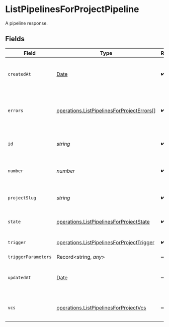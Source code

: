 # ListPipelinesForProjectPipeline

A pipeline response.


## Fields

| Field                                                                                                  | Type                                                                                                   | Required                                                                                               | Description                                                                                            | Example                                                                                                |
| ------------------------------------------------------------------------------------------------------ | ------------------------------------------------------------------------------------------------------ | ------------------------------------------------------------------------------------------------------ | ------------------------------------------------------------------------------------------------------ | ------------------------------------------------------------------------------------------------------ |
| `createdAt`                                                                                            | [Date](https://developer.mozilla.org/en-US/docs/Web/JavaScript/Reference/Global_Objects/Date)          | :heavy_check_mark:                                                                                     | The date and time the pipeline was created.                                                            |                                                                                                        |
| `errors`                                                                                               | [operations.ListPipelinesForProjectErrors](../../models/operations/listpipelinesforprojecterrors.md)[] | :heavy_check_mark:                                                                                     | A sequence of errors that have occurred within the pipeline.                                           |                                                                                                        |
| `id`                                                                                                   | *string*                                                                                               | :heavy_check_mark:                                                                                     | The unique ID of the pipeline.                                                                         | 5034460f-c7c4-4c43-9457-de07e2029e7b                                                                   |
| `number`                                                                                               | *number*                                                                                               | :heavy_check_mark:                                                                                     | The number of the pipeline.                                                                            | 25                                                                                                     |
| `projectSlug`                                                                                          | *string*                                                                                               | :heavy_check_mark:                                                                                     | The project-slug for the pipeline.                                                                     | gh/CircleCI-Public/api-preview-docs                                                                    |
| `state`                                                                                                | [operations.ListPipelinesForProjectState](../../models/operations/listpipelinesforprojectstate.md)     | :heavy_check_mark:                                                                                     | The current state of the pipeline.                                                                     |                                                                                                        |
| `trigger`                                                                                              | [operations.ListPipelinesForProjectTrigger](../../models/operations/listpipelinesforprojecttrigger.md) | :heavy_check_mark:                                                                                     | A summary of the trigger.                                                                              |                                                                                                        |
| `triggerParameters`                                                                                    | Record<string, *any*>                                                                                  | :heavy_minus_sign:                                                                                     | N/A                                                                                                    |                                                                                                        |
| `updatedAt`                                                                                            | [Date](https://developer.mozilla.org/en-US/docs/Web/JavaScript/Reference/Global_Objects/Date)          | :heavy_minus_sign:                                                                                     | The date and time the pipeline was last updated.                                                       |                                                                                                        |
| `vcs`                                                                                                  | [operations.ListPipelinesForProjectVcs](../../models/operations/listpipelinesforprojectvcs.md)         | :heavy_minus_sign:                                                                                     | VCS information for the pipeline.                                                                      |                                                                                                        |